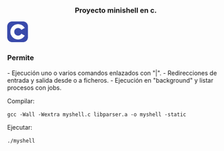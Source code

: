 
<h3 align="center">Proyecto minishell en c.</h3>
<img src="./icons/C.svg" width="48"> 

<h3>Permite</h3>
  - Ejecución uno o varios comandos enlazados con "|".
  - Redirecciones de entrada y salida desde o a ficheros.
  - Ejecución en "background" y listar procesos con jobs.

Compilar:
```
gcc -Wall -Wextra myshell.c libparser.a -o myshell -static
```

Ejecutar:

```
./myshell
```
